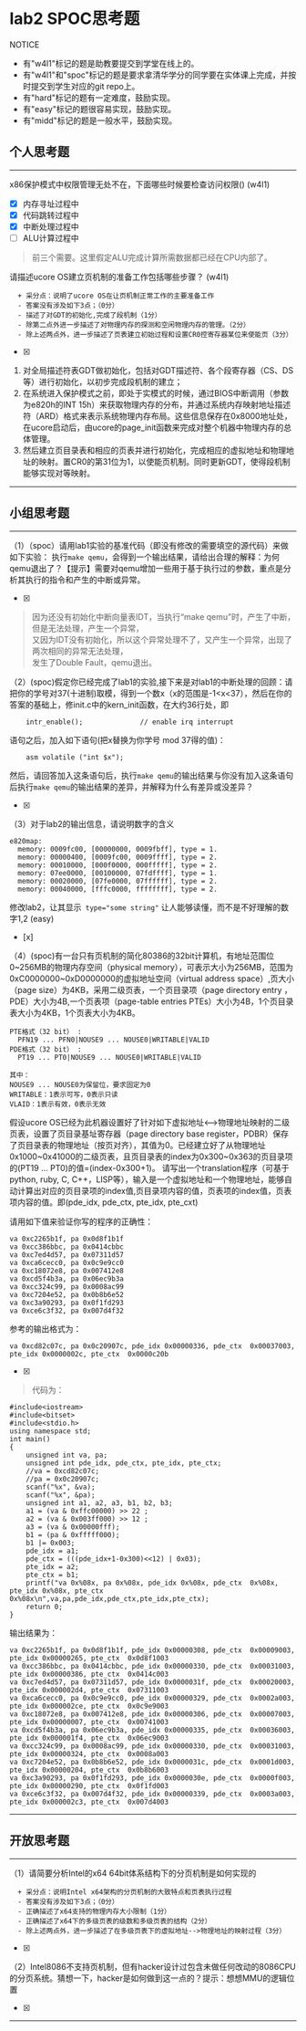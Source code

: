 # lab2 SPOC思考题

NOTICE
- 有"w4l1"标记的题是助教要提交到学堂在线上的。
- 有"w4l1"和"spoc"标记的题是要求拿清华学分的同学要在实体课上完成，并按时提交到学生对应的git repo上。
- 有"hard"标记的题有一定难度，鼓励实现。
- 有"easy"标记的题很容易实现，鼓励实现。
- 有"midd"标记的题是一般水平，鼓励实现。

## 个人思考题
---

x86保护模式中权限管理无处不在，下面哪些时候要检查访问权限()  (w4l1)
- [x] 内存寻址过程中
- [x] 代码跳转过程中
- [x] 中断处理过程中
- [ ] ALU计算过程中
 
> 前三个需要。这里假定ALU完成计算所需数据都已经在CPU内部了。


请描述ucore OS建立页机制的准备工作包括哪些步骤？ (w4l1) 
```
  + 采分点：说明了ucore OS在让页机制正常工作的主要准备工作
  - 答案没有涉及如下3点；（0分）
  - 描述了对GDT的初始化,完成了段机制（1分）
  - 除第二点外进一步描述了对物理内存的探测和空闲物理内存的管理。（2分）
  - 除上述两点外，进一步描述了页表建立初始过程和设置CR0控寄存器某位来使能页（3分）

 ```
- [x]  

>  
1. 对全局描述符表GDT做初始化，包括对GDT描述符、各个段寄存器（CS、DS等）进行初始化，以初步完成段机制的建立；      
2. 在系统进入保护模式之前，即处于实模式的时候，通过BIOS中断调用（参数为e820h的INT 15h）来获取物理内存的分布，并通过系统内存映射地址描述符（ARD）格式来表示系统物理内存布局。这些信息保存在0x8000地址处，在ucore启动后，由ucore的page_init函数来完成对整个机器中物理内存的总体管理。        
3. 然后建立页目录表和相应的页表并进行初始化，完成相应的虚拟地址和物理地址的映射。置CR0的第31位为1，以使能页机制。同时更新GDT，使得段机制能够实现对等映射。

---

## 小组思考题
---

（1）（spoc）请用lab1实验的基准代码（即没有修改的需要填空的源代码）来做如下实验： 执行`make qemu`，会得到一个输出结果，请给出合理的解释：为何qemu退出了？【提示】需要对qemu增加一些用于基于执行过的参数，重点是分析其执行的指令和产生的中断或异常。 

- [x]  

>  因为还没有初始化中断向量表IDT，当执行“make qemu”时，产生了中断，但是无法处理，产生一个异常，      
又因为IDT没有初始化，所以这个异常处理不了，又产生一个异常，出现了两次相同的异常无法处理，      
发生了Double Fault，qemu退出。      

（2）(spoc)假定你已经完成了lab1的实验,接下来是对lab1的中断处理的回顾：请把你的学号对37(十进制)取模，得到一个数x（x的范围是-1<x<37），然后在你的答案的基础上，修init.c中的kern_init函数，在大约36行处，即

```
    intr_enable();              // enable irq interrupt
```
语句之后，加入如下语句(把x替换为你学号 mod 37得的值)：
```
    asm volatile ("int $x");
```    
然后，请回答加入这条语句后，执行`make qemu`的输出结果与你没有加入这条语句后执行`make qemu`的输出结果的差异，并解释为什么有差异或没差异？ 

- [x]  

> 

（3）对于lab2的输出信息，请说明数字的含义
```
e820map:
  memory: 0009fc00, [00000000, 0009fbff], type = 1.
  memory: 00000400, [0009fc00, 0009ffff], type = 2.
  memory: 00010000, [000f0000, 000fffff], type = 2.
  memory: 07ee0000, [00100000, 07fdffff], type = 1.
  memory: 00020000, [07fe0000, 07ffffff], type = 2.
  memory: 00040000, [fffc0000, ffffffff], type = 2.
```
修改lab2，让其显示` type="some string"` 让人能够读懂，而不是不好理解的数字1,2  (easy) 
- [x]  

> 

（4）(spoc)有一台只有页机制的简化80386的32bit计算机，有地址范围位0~256MB的物理内存空间（physical memory），可表示大小为256MB，范围为0xC0000000~0xD0000000的虚拟地址空间（virtual address space）,页大小（page size）为4KB，采用二级页表，一个页目录项（page directory entry ，PDE）大小为4B,一个页表项（page-table entries PTEs）大小为4B，1个页目录表大小为4KB，1个页表大小为4KB。
```
PTE格式（32 bit） :
  PFN19 ... PFN0|NOUSE9 ... NOUSE0|WRITABLE|VALID
PDE格式（32 bit） :
  PT19 ... PT0|NOUSE9 ... NOUSE0|WRITABLE|VALID
 
其中：
NOUSE9 ... NOUSE0为保留位，要求固定为0
WRITABLE：1表示可写，0表示只读
VLAID：1表示有效，0表示无效
```

假设ucore OS已经为此机器设置好了针对如下虚拟地址<-->物理地址映射的二级页表，设置了页目录基址寄存器（page directory base register，PDBR）保存了页目录表的物理地址（按页对齐），其值为0。已经建立好了从物理地址0x1000~0x41000的二级页表，且页目录表的index为0x300~0x363的页目录项的(PT19 ... PT0)的值=(index-0x300+1)。
请写出一个translation程序（可基于python, ruby, C, C++，LISP等），输入是一个虚拟地址和一个物理地址，能够自动计算出对应的页目录项的index值,页目录项内容的值，页表项的index值，页表项内容的值。即(pde_idx, pde_ctx, pte_idx, pte_cxt)

请用如下值来验证你写的程序的正确性：
```
va 0xc2265b1f, pa 0x0d8f1b1f
va 0xcc386bbc, pa 0x0414cbbc
va 0xc7ed4d57, pa 0x07311d57
va 0xca6cecc0, pa 0x0c9e9cc0
va 0xc18072e8, pa 0x007412e8
va 0xcd5f4b3a, pa 0x06ec9b3a
va 0xcc324c99, pa 0x0008ac99
va 0xc7204e52, pa 0x0b8b6e52
va 0xc3a90293, pa 0x0f1fd293
va 0xce6c3f32, pa 0x007d4f32
```

参考的输出格式为：
```
va 0xcd82c07c, pa 0x0c20907c, pde_idx 0x00000336, pde_ctx  0x00037003, pte_idx 0x0000002c, pte_ctx  0x0000c20b
```

- [x]  

>  代码为：     
```
#include<iostream>
#include<bitset>
#include<stdio.h>
using namespace std;
int main()
{
	unsigned int va, pa;
	unsigned int pde_idx, pde_ctx, pte_idx, pte_ctx;
	//va = 0xcd82c07c;
	//pa = 0x0c20907c;
	scanf("%x", &va);
	scanf("%x", &pa);
	unsigned int a1, a2, a3, b1, b2, b3;
	a1 = (va & 0xffc00000) >> 22 ;
	a2 = (va & 0x003ff000) >> 12 ;
	a3 = (va & 0x00000fff);	
	b1 = (pa & 0xfffff000);
	b1 |= 0x003;	
	pde_idx = a1;
	pde_ctx = (((pde_idx+1-0x300)<<12) | 0x03);
	pte_idx = a2;
	pte_ctx = b1;	
	printf("va 0x%08x, pa 0x%08x, pde_idx 0x%08x, pde_ctx  0x%08x, pte_idx 0x%08x, pte_ctx  0x%08x\n",va,pa,pde_idx,pde_ctx,pte_idx,pte_ctx);
	return 0;
}
```

输出结果为： 
```    
va 0xc2265b1f, pa 0x0d8f1b1f, pde_idx 0x00000308, pde_ctx  0x00009003, pte_idx 0x00000265, pte_ctx  0x0d8f1003     
va 0xcc386bbc, pa 0x0414cbbc, pde_idx 0x00000330, pde_ctx  0x00031003, pte_idx 0x00000386, pte_ctx  0x0414c003     
va 0xc7ed4d57, pa 0x07311d57, pde_idx 0x0000031f, pde_ctx  0x00020003, pte_idx 0x000002d4, pte_ctx  0x07311003     
va 0xca6cecc0, pa 0x0c9e9cc0, pde_idx 0x00000329, pde_ctx  0x0002a003, pte_idx 0x000002ce, pte_ctx  0x0c9e9003     
va 0xc18072e8, pa 0x007412e8, pde_idx 0x00000306, pde_ctx  0x00007003, pte_idx 0x00000007, pte_ctx  0x00741003     
va 0xcd5f4b3a, pa 0x06ec9b3a, pde_idx 0x00000335, pde_ctx  0x00036003, pte_idx 0x000001f4, pte_ctx  0x06ec9003     
va 0xcc324c99, pa 0x0008ac99, pde_idx 0x00000330, pde_ctx  0x00031003, pte_idx 0x00000324, pte_ctx  0x0008a003     
va 0xc7204e52, pa 0x0b8b6e52, pde_idx 0x0000031c, pde_ctx  0x0001d003, pte_idx 0x00000204, pte_ctx  0x0b8b6003     
va 0xc3a90293, pa 0x0f1fd293, pde_idx 0x0000030e, pde_ctx  0x0000f003, pte_idx 0x00000290, pte_ctx  0x0f1fd003     
va 0xce6c3f32, pa 0x007d4f32, pde_idx 0x00000339, pde_ctx  0x0003a003, pte_idx 0x000002c3, pte_ctx  0x007d4003     
```

---

## 开放思考题

---

（1）请简要分析Intel的x64 64bit体系结构下的分页机制是如何实现的 
```
  + 采分点：说明Intel x64架构的分页机制的大致特点和页表执行过程
  - 答案没有涉及如下3点；（0分）
  - 正确描述了x64支持的物理内存大小限制（1分）
  - 正确描述了x64下的多级页表的级数和多级页表的结构（2分）
  - 除上述两点外，进一步描述了在多级页表下的虚拟地址-->物理地址的映射过程（3分）
 ```
- [x]  

>  

（2）Intel8086不支持页机制，但有hacker设计过包含未做任何改动的8086CPU的分页系统。猜想一下，hacker是如何做到这一点的？提示：想想MMU的逻辑位置

- [x]  

> 

---
